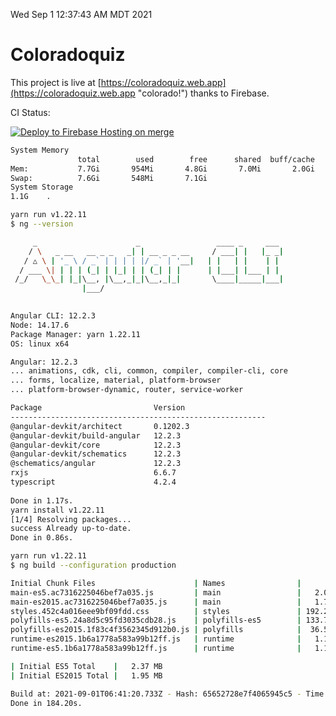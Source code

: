 Wed Sep  1 12:37:43 AM MDT 2021

# Coloradoquiz


This project is live at [https://coloradoquiz.web.app](https://coloradoquiz.web.app "colorado!") thanks to Firebase.

CI Status: 

[![Deploy to Firebase Hosting on merge](https://github.com/teamkushal/coloradoquiz/actions/workflows/firebase-hosting-merge.yml/badge.svg)](https://github.com/teamkushal/coloradoquiz/actions/workflows/firebase-hosting-merge.yml)

```bash
System Memory
               total        used        free      shared  buff/cache   available
Mem:           7.7Gi       954Mi       4.8Gi       7.0Mi       2.0Gi       6.4Gi
Swap:          7.6Gi       548Mi       7.1Gi
System Storage
1.1G	.
```
```bash
yarn run v1.22.11
$ ng --version

     _                      _                 ____ _     ___
    / \   _ __   __ _ _   _| | __ _ _ __     / ___| |   |_ _|
   / △ \ | '_ \ / _` | | | | |/ _` | '__|   | |   | |    | |
  / ___ \| | | | (_| | |_| | | (_| | |      | |___| |___ | |
 /_/   \_\_| |_|\__, |\__,_|_|\__,_|_|       \____|_____|___|
                |___/
    

Angular CLI: 12.2.3
Node: 14.17.6
Package Manager: yarn 1.22.11
OS: linux x64

Angular: 12.2.3
... animations, cdk, cli, common, compiler, compiler-cli, core
... forms, localize, material, platform-browser
... platform-browser-dynamic, router, service-worker

Package                         Version
---------------------------------------------------------
@angular-devkit/architect       0.1202.3
@angular-devkit/build-angular   12.2.3
@angular-devkit/core            12.2.3
@angular-devkit/schematics      12.2.3
@schematics/angular             12.2.3
rxjs                            6.6.7
typescript                      4.2.4
    
Done in 1.17s.
yarn install v1.22.11
[1/4] Resolving packages...
success Already up-to-date.
Done in 0.86s.
```
```bash
yarn run v1.22.11
$ ng build --configuration production

Initial Chunk Files                      | Names                |      Size
main-es5.ac7316225046bef7a035.js         | main                 |   2.05 MB
main-es2015.ac7316225046bef7a035.js      | main                 |   1.73 MB
styles.452c4a016eee9bf09fdd.css          | styles               | 192.26 kB
polyfills-es5.24a8d5c95fd3035cdb28.js    | polyfills-es5        | 133.75 kB
polyfills-es2015.1f83c4f3562345d912b0.js | polyfills            |  36.55 kB
runtime-es2015.1b6a1778a583a99b12ff.js   | runtime              |   1.17 kB
runtime-es5.1b6a1778a583a99b12ff.js      | runtime              |   1.17 kB

| Initial ES5 Total    |   2.37 MB
| Initial ES2015 Total |   1.95 MB

Build at: 2021-09-01T06:41:20.733Z - Hash: 65652728e7f4065945c5 - Time: 178094ms
Done in 184.20s.
```

